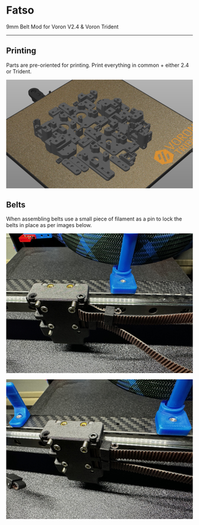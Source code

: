 # Fatso
9mm Belt Mod for Voron V2.4 & Voron Trident

----

## Printing

Parts are pre-oriented for printing. Print everything in common + either 2.4 or Trident.

![](Images/plate.png)

## Belts

When assembling belts use a small piece of filament as a pin to lock the belts in place as per images below.

![](Images/belt_clips_1.jpeg)

![](Images/belt_clips_2.jpeg)
